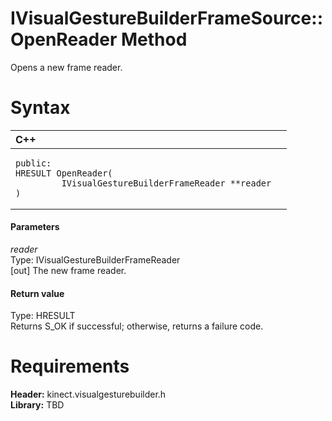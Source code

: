 IVisualGestureBuilderFrameSource::OpenReader Method  
===================================================  

Opens a new frame reader. <span id="syntaxSection"></span>

Syntax  
======  

<table>
<colgroup>
<col width="100%" />
</colgroup>
<thead>
<tr class="header">
<th align="left">C++</th>
</tr>
</thead>
<tbody>
<tr class="odd">
<td align="left"><pre><code>public:  
HRESULT OpenReader(  
         IVisualGestureBuilderFrameReader **reader  
)</code></pre></td>
</tr>
</tbody>
</table>

<span id="ID4EG"></span>
#### Parameters  

*reader*    
Type: IVisualGestureBuilderFrameReader  
[out] The new frame reader.  

<span id="ID4EP"></span>
#### Return value  

Type: HRESULT  
Returns S\_OK if successful; otherwise, returns a failure code.  

<span id="requirements"></span>

Requirements  
============  

**Header:** kinect.visualgesturebuilder.h  
**Library:** TBD  



<!--Please do not edit the data in the comment block below.-->
<!--
TOCTitle : OpenReader Method
RLTitle : IVisualGestureBuilderFrameSource::OpenReader Method
KeywordK : OpenReader method
KeywordK : IVisualGestureBuilderFrameSource::OpenReader method
KeywordF : IVisualGestureBuilderFrameSource::OpenReader
KeywordF : OpenReader
KeywordF : Microsoft.Kinect.visualgesturebuilder.IVisualGestureBuilderFrameSource.OpenReader(IVisualGestureBuilderFrameReader@)
KeywordA : M:Microsoft.Kinect.visualgesturebuilder.IVisualGestureBuilderFrameSource.OpenReader(IVisualGestureBuilderFrameReader@)
AssetID : M:Microsoft.Kinect.visualgesturebuilder.IVisualGestureBuilderFrameSource.OpenReader(IVisualGestureBuilderFrameReader@)
Locale : en-us
CommunityContent : 1
APIType : Managed
APILocation : 
APIName : Microsoft.Kinect.visualgesturebuilder.IVisualGestureBuilderFrameSource::OpenReader
TargetOS : Windows
TopicType : kbSyntax
DevLang : C++
DocSet : K4Wv2
ProjType : K4Wv2Proj
Technology : Kinect for Windows
Product : Kinect for Windows SDK v2
productversion : 20
-->
